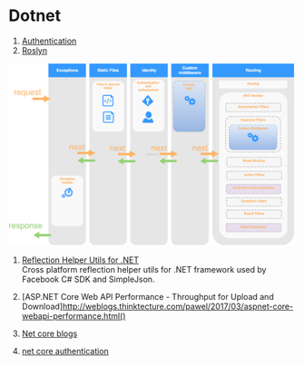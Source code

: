 # Dotnet

1. [Authentication](./Auth/Readme.MD)
2. [Roslyn](./Roslyn/README.md)

![net core pipeline](./assets/aspnet-core-pipeline-with-middleware.png)

1. [Reflection Helper Utils for .NET](https://jonlabelle.com/snippets/view/csharp/reflection-helper-utils-for-net)  
Cross platform reflection helper utils for .NET framework used by Facebook C# SDK and SimpleJson.

2. [ASP.NET Core Web API Performance - Throughput for Upload and Download]http://weblogs.thinktecture.com/pawel/2017/03/aspnet-core-webapi-performance.html()

3. [Net core blogs](https://neelbhatt.com/category/net-core/)

4. [net core authentication](http://jasonwatmore.com/post/2018/09/08/aspnet-core-21-basic-authentication-tutorial-with-example-api)